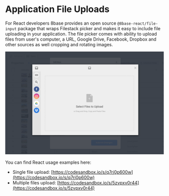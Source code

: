 # Application File Uploads

For React developers 8base provides an open source `@8base-react/file-input` package that wraps Filestack picker and makes it easy to include file uploading in your application. The file picker comes with ability to upload files from user's computer, a URL, Google Drive, Facebook, Dropbox and other sources as well cropping and rotating images. 

![Filestack uploader for 8base SDK](../../images/data-viewer-upload.png)

You can find React usage examples here:

* Single file upload: [https://codesandbox.io/s/q7rj0p600w](https://codesandbox.io/s/q7rj0p600w)
* Multiple files upload: [https://codesandbox.io/s/5zvpxv0r44](https://codesandbox.io/s/5zvpxv0r44)

